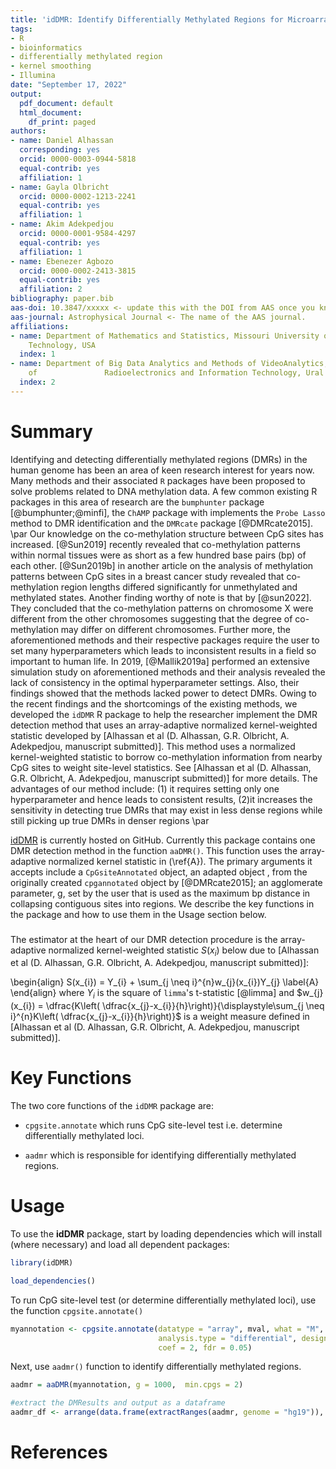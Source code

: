 ```yaml
---
title: 'idDMR: Identify Differentially Methylated Regions for Microarray Data '
tags:
- R
- bioinformatics
- differentially methylated region
- kernel smoothing
- Illumina
date: "September 17, 2022"
output:
  pdf_document: default
  html_document:
    df_print: paged
authors:
- name: Daniel Alhassan
  corresponding: yes
  orcid: 0000-0003-0944-5818
  equal-contrib: yes
  affiliation: 1
- name: Gayla Olbricht
  orcid: 0000-0002-1213-2241
  equal-contrib: yes
  affiliation: 1
- name: Akim Adekpedjou
  orcid: 0000-0001-9584-4297
  equal-contrib: yes
  affiliation: 1
- name: Ebenezer Agbozo
  orcid: 0000-0002-2413-3815
  equal-contrib: yes
  affiliation: 2
bibliography: paper.bib
aas-doi: 10.3847/xxxxx <- update this with the DOI from AAS once you know it.
aas-journal: Astrophysical Journal <- The name of the AAS journal.
affiliations:
- name: Department of Mathematics and Statistics, Missouri University of Science and
    Technology, USA
  index: 1
- name: Department of Big Data Analytics and Methods of VideoAnalytics, Institute
    of               Radioelectronics and Information Technology, Ural Federal University
  index: 2
---
```


# Summary
Identifying and detecting differentially methylated regions (DMRs) in  the human genome has been an area of keen research interest for years now. Many methods and their associated `R` packages have been proposed to solve problems related to DNA methylation data.  A few common existing R packages in this area of research are the  `bumphunter` package [@bumphunter;@minfi], the `ChAMP` package with implements the `Probe Lasso` method to DMR identification and the `DMRcate` package [@DMRcate2015]. \par
Our knowledge on the co-methylation structure between CpG sites has increased. [@Sun2019] recently revealed that co-methylation patterns within normal tissues  were as short as a few hundred base pairs (bp) of each other. [@Sun2019b] in another article on the analysis of methylation patterns between CpG sites in a breast cancer study revealed that co-methylation region lengths differed significantly for unmethylated and methylated states. Another finding worthy of note is that by [@sun2022].
They concluded that the co-methylation patterns on chromosome X were different from the other chromosomes suggesting that the degree of co-methylation may differ on different chromosomes. Further more, the aforementioned methods and their respective packages require the user to set many hyperparameters which leads to inconsistent results in a field so important to human life. In 2019, [@Mallik2019a] performed an extensive simulation study on aforementioned methods and their analysis revealed the lack of consistency in the optimal hyperparameter settings. Also, their findings showed that the methods lacked power to detect DMRs. Owing to the recent findings and the shortcomings of the existing methods, we developed the `idDMR`  R package to help the researcher implement the DMR detection method that uses an array-adaptive normalized kernel-weighted statistic developed by [Alhassan et al (D. Alhassan, G.R. Olbricht, A. Adekpedjou, manuscript submitted)]. This method uses a normalized kernel-weighted statistic to borrow co-methylation information from nearby CpG sites to weight site-level statistics. See [Alhassan et al (D. Alhassan, G.R. Olbricht, A. Adekpedjou, manuscript submitted)] for more details. The advantages of our method include: (1) it requires setting only one hyperparameter and hence leads to consistent results, (2)it increases the sensitivity in detecting true DMRs that may exist in less dense regions while still picking up true DMRs in denser regions \par

[idDMR](https://github.com/DanielAlhassan/idDMR) is currently hosted on GitHub. Currently this package contains one DMR detection method in the function `aaDMR()`. This function uses the array-adaptive normalized kernel statistic in (\ref{A}). The primary arguments it accepts include a `CpGsiteAnnotated` object, an adapted object , from the originally created `cpgannotated` object by [@DMRcate2015]; an agglomerate parameter, g, set by the user that is used as the maximum bp distance in collapsing contiguous sites into regions. We describe the key functions in the package and how to use them in the Usage section below.
 
### 
The estimator at the heart of our DMR detection procedure is the array-adaptive normalized kernel-weighted statistic $S(x_{i})$ below due to [Alhassan et al (D. Alhassan, G.R. Olbricht, A. Adekpedjou, manuscript submitted)]:

\begin{align}
S(x_{i}) = Y_{i} + \sum_{j \neq i}^{n}w_{j}(x_{i})Y_{j}
\label{A}
\end{align}
where $Y_{i}$ is the square of `limma`'s t-statistic [@limma] and $w_{j}(x_{i}) = \dfrac{K\left( \dfrac{x_{j}-x_{i}}{h}\right)}{\displaystyle\sum_{j \neq i}^{n}K\left( \dfrac{x_{j}-x_{i}}{h}\right)}$ is a weight measure defined in [Alhassan et al (D. Alhassan, G.R. Olbricht, A. Adekpedjou, manuscript submitted)].

# Key Functions
The two core functions of the `idDMR` package are:
- `cpgsite.annotate` which runs CpG site-level test i.e. determine differentially methylated loci.

- `aadmr` which is responsible for identifying differentially methylated regions.


# Usage
To use the **idDMR** package, start by loading dependencies which will install (where necessary) and load all dependent packages:

```r
library(idDMR)

load_dependencies()
```

To run CpG site-level test (or determine differentially methylated loci), use the function `cpgsite.annotate()`
```r
myannotation <- cpgsite.annotate(datatype = "array", mval, what = "M", arraytype = "450K",
                                 analysis.type = "differential", design = design_mat,
                                 coef = 2, fdr = 0.05)
```

Next, use `aadmr()` function to identify differentially methylated regions.
```r
aadmr = aaDMR(myannotation, g = 1000,  min.cpgs = 2)

#extract the DMResults and output as a dataframe
aadmr_df <- arrange(data.frame(extractRanges(aadmr, genome = "hg19")), seqnames)

```

# References

